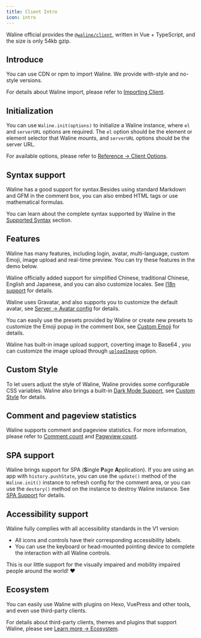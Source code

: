 ```yaml
---
title: Client Intro
icon: intro
---
```


Waline official provides the [`@waline/client`](https://www.npmjs.com/package/@waline/client), written in Vue + TypeScript, and the size is only 54kb gzip.

## Introduce

You can use CDN or npm to import Waline. We provide with-style and no-style versions.

For details about Waline import, please refer to [Importing Client](./import.md).

## Initialization

You can use `Waline.init(options)` to initialize a Waline instance, where `el` and `serverURL` options are required. The `el` option should be the element or element selector that Waline mounts, and `serverURL` options should be the server URL.

For available options, please refer to [Reference → Client Options](../../reference/client.md).

## Syntax support

Waline has a good support for syntax.Besides using standard Markdown and GFM in the comment box, you can also embed HTML tags or use mathematical formulas.

You can learn about the complete syntax supported by Waline in the [Supported Syntax](./syntax.md) section.

## Features

Waline has many features, including login, avatar, multi-language, custom Emoji, image upload and real-time preview. You can try these features in the demo below.

Waline officially added support for simplified Chinese, traditional Chinese, English and Japanese, and you can also customize locales. See [I18n support](./i18n.md) for details.

Waline uses Gravatar, and also supports you to customize the default avatar, see [Server → Avatar config](../server/intro.md#avatar) for details.

You can easily use the presets provided by Waline or create new presets to customize the Emoji popup in the comment box, see [Custom Emoji](./emoji.md) for details.

Waline has built-in image upload support, coverting image to Base64 , you can customize the image upload through [`uploadImage`](../../reference/client.md#uploadimage) option.

## Custom Style

To let users adjust the style of Waline, Waline provides some configurable CSS variables. Waline also brings a built-in [Dark Mode Support](../../reference/client.md#dark), see [Custom Style](./style.md) for details.

## Comment and pageview statistics

Waline supports comment and pageview statistics. For more information, please refer to [Comment count](comment.md) and [Pagwview count](pageview.md).

## SPA support

Waline brings support for SPA (**S**ingle **P**age **A**pplication). If you are using an app with `history.pushState`, you can use the `update()` method of the `Waline.init()` instance to refresh config for the comment area, or you can use the `destory()` method on the instance to destroy Waline instance. See [SPA Support](./spa.md) for details.

## Accessibility support

Waline fully complies with all accessibility standards in the V1 version:

- All icons and controls have their corresponding accessibility labels.
- You can use the keyboard or head-mounted pointing device to complete the interaction with all Waline controls.

This is our little support for the visually impaired and mobility impaired people around the world! :heart:

## Ecosystem

You can easily use Waline with plugins on Hexo, VuePress and other tools, and even use third-party clients.

For details about third-party clients, themes and plugins that support Waline, please see [Learn more → Ecosystem](../../advanced/ecosystem.md).
